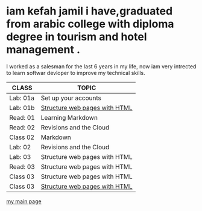 # iam kefah jamil i have,graduated from arabic college with diploma degree in tourism and hotel management .
I worked as a salesman for the last 6 years in my life, now iam very intrected to learn softwar devloper to improve my technical skills.


CLASS  | TOPIC
------------ | -------------
Lab: 01a | Set up your accounts | 
Lab: 01b | [Structure web pages with HTML ](https://kefahmomani.github.io/reading-note/) 
Read: 01 | Learning Markdown
Read: 02 | Revisions and the Cloud
Class 02 | Markdown
Lab: 02 | Revisions and the Cloud
Lab: 03 | Structure web pages with HTML 
Read: 03  | Structure web pages with HTML 
Class 03  | Structure web pages with HTML
Class 03  | [Structure web pages with HTML ](https://kefahmomani.github.io/reading-note/) 






[my main page ](https://kefahmomani.github.io/reading-note/) 



